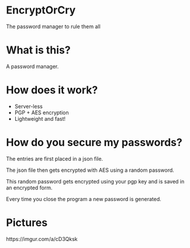 # EncryptOrCry
The password manager to rule them all

<h1>What is this?</h1>
<p>A password manager. </p>

<h1>How does it work?</h1>
<ul>
  <li>Server-less</li>
  <li>PGP + AES encryption</li>
  <li>Lightweight and fast!</li>
</ul>

<h1>How do you secure my passwords?</h1>
<p>The entries are first placed in a json file.</p>
<p>The json file then gets encrypted with AES using a random password.</p>
<p>This random password gets encrypted using your pgp key and is saved in an encrypted form.</p>
<p>Every time you close the program a new password is generated.</p>

<h1>Pictures</h1>
https://imgur.com/a/cD3Qksk